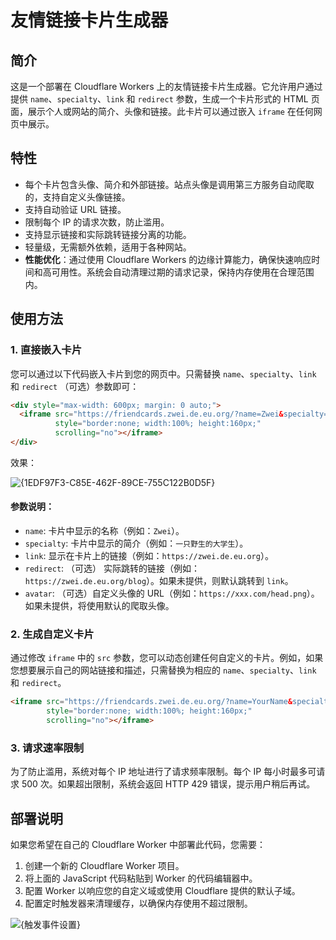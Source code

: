 # 友情链接卡片生成器

## 简介

这是一个部署在 Cloudflare Workers 上的友情链接卡片生成器。它允许用户通过提供 `name`、`specialty`、`link` 和 `redirect` 参数，生成一个卡片形式的 HTML 页面，展示个人或网站的简介、头像和链接。此卡片可以通过嵌入 `iframe` 在任何网页中展示。

## 特性

- 每个卡片包含头像、简介和外部链接。站点头像是调用第三方服务自动爬取的，支持自定义头像链接。
- 支持自动验证 URL 链接。
- 限制每个 IP 的请求次数，防止滥用。
- 支持显示链接和实际跳转链接分离的功能。
- 轻量级，无需额外依赖，适用于各种网站。
- **性能优化**：通过使用 Cloudflare Workers 的边缘计算能力，确保快速响应时间和高可用性。系统会自动清理过期的请求记录，保持内存使用在合理范围内。

## 使用方法

### 1. 直接嵌入卡片

您可以通过以下代码嵌入卡片到您的网页中。只需替换 `name`、`specialty`、`link` 和 `redirect` （可选）参数即可：

```html
<div style="max-width: 600px; margin: 0 auto;">
  <iframe src="https://friendcards.zwei.de.eu.org/?name=Zwei&specialty=一只野生的大学生&link=https://zwei.de.eu.org&redirect=https://zwei.de.eu.org/blog" 
          style="border:none; width:100%; height:160px;" 
          scrolling="no"></iframe>
</div>
```

效果：

![{1EDF97F3-C85E-462F-89CE-755C122B0D5F}](https://github.com/user-attachments/assets/31bf8407-c213-402c-bb3e-02f91c8154d3)

#### 参数说明：

- `name`: 卡片中显示的名称（例如：`Zwei`）。
- `specialty`: 卡片中显示的简介（例如：`一只野生的大学生`）。
- `link`: 显示在卡片上的链接（例如：`https://zwei.de.eu.org`）。
- `redirect`: （可选） 实际跳转的链接（例如：`https://zwei.de.eu.org/blog`）。如果未提供，则默认跳转到 `link`。
- `avatar`: （可选）自定义头像的 URL（例如：`https://xxx.com/head.png`）。如果未提供，将使用默认的爬取头像。

### 2. 生成自定义卡片

通过修改 `iframe` 中的 `src` 参数，您可以动态创建任何自定义的卡片。例如，如果您想要展示自己的网站链接和描述，只需替换为相应的 `name`、`specialty`、`link` 和 `redirect`。

```html
<iframe src="https://friendcards.zwei.de.eu.org/?name=YourName&specialty=YourSpecialty&link=YourLink&redirect=YourRedirectLink&avatar=YourAvatarLink" 
        style="border:none; width:100%; height:160px;" 
        scrolling="no"></iframe>
```

### 3. 请求速率限制

为了防止滥用，系统对每个 IP 地址进行了请求频率限制。每个 IP 每小时最多可请求 500 次。如果超出限制，系统会返回 HTTP 429 错误，提示用户稍后再试。

## 部署说明

如果您希望在自己的 Cloudflare Worker 中部署此代码，您需要：

1. 创建一个新的 Cloudflare Worker 项目。
2. 将上面的 JavaScript 代码粘贴到 Worker 的代码编辑器中。
3. 配置 Worker 以响应您的自定义域或使用 Cloudflare 提供的默认子域。
4. 配置定时触发器来清理缓存，以确保内存使用不超过限制。

![{触发事件设置}](https://github.com/user-attachments/assets/094e4ca7-5737-4fc0-957c-bd29dcae3736)
